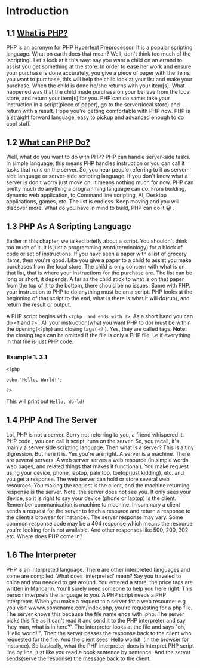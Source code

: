 # Introduction

## 1.1 [What is PHP? ](https://www.php.net/manual/en/intro-whatis.php)
PHP is an acronym for PHP Hypertext Preprocessor. 
It is a popular scripting language. What on earth does that mean?
Well, don't think too much of the 'scripting'. Let's look at it this way:
say you want a child on an errand to assist you get something at the store. In order to ease her work and 
ensure your purchase is done accurately, you give a piece of paper with 
the items you want to purchase, this will help the child look at your list and 
make your purchase. When the child is done he/she returns with your item[s].
What happened was that the child made purchase on your behave from the local store, and
return your item[s] for you.
PHP can do same: take your instruction in a script(piece of paper), go 
to the server(local store) and return with a result.
Hope you're getting comfortable with PHP now. PHP is a straight forward 
language, easy to pickup and advanced enough to do cool stuff.

## 1.2 [What can PHP Do?](https://www.php.net/manual/en/intro-whatcando.php)

Well, what do you want to do with PHP?
PHP can handle server-side tasks. In simple language, this means PHP handles instruction or you can call it tasks
that runs on the server. So, you hear people referring to it as server-side
language or server-side scripting language. If you don't know what a server is 
don't worry just move on. It means nothing much for now. PHP can pretty much do anything a programming language can do.
From building, dynamic web application, to Command line scripting, AI, Desktop applications, games, etc. The list is endless.
Keep moving and you will discover more. What do you have in mind to build, PHP can do it 😀 . 

## 1.3 PHP As A Scripting Language
Earlier in this chapter, we talked briefly about a script. You shouldn't think too much of it.
It is just a programming word(terminology) for a block of code or set of instructions.
If you have seen a paper with a list of grocery items, then you're good. Like you give 
a paper to a child to assist you make purchases from the local store. The child is only concern with what is on that list, 
that is where your instructions for the purchase are. The list can be long or short, it depends.
A far as the child stick to what is on that paper from the top of it to the bottom, there should be no 
issues. Same with PHP. your instruction to PHP to do anything must be on a script. PHP looks at the beginning of 
that script to the end, what is there is what it will do(run), and return the result or output. 

A PHP script begins with `<?php  and ends with ?>`. As a short hand you can do `<?` and `?>`  .
All your instruction(what you want PHP to do) must be within the opening(`<?php`) and closing tags( `<?` ). 
Yes, they are called tags.
 **Note:** the closing tags can be omitted if the file is only a PHP file, i.e if everything
in that file is just PHP code.

### Example 1. 3.1

`<?php`

    echo 'Hello, World!';
  
  `?>` 

This will print out `Hello, World!`


## 1.4 PHP And The Server
Lol, PHP is not  a server. Sorry not referring to you, a friend whispered it. PHP code , you can call it script, runs on the server.
So, you recall, it's mainly a server side scripting language. Then what is a server? This is a tiny 
digression. But here it is.
Yes you're are right. A server is a machine. There are several servers. A web server serves a web resource (in simple words web pages, and related things that makes it functional).
You make request using your device, phone, laptop, palmtop, toetop(just kidding), etc.
and you get a response. The web server can hold or store several web resources.
You making the request is the client, and the machine returning response is the server.
Note. the server does not see you. It only sees your device, so it is right to say your
device (phone or laptop) is the client. Remember communication is machine to machine. In summary a client sends a request for the 
server to fetch a resource and return a response to the client(a browser for instance). The server response may vary. Some common response code may be a 404 response which means 
the resource you're looking for is not available. And other responses like 500, 200, 302 etc.
Where does PHP come in?


## 1.6 The Interpreter


PHP is an interpreted language. There are other interpreted languages and some are compiled.
What does 'interpreted' mean? Say you traveled to china and you needed to get around. 
You entered a store, the price tags are written in 
Mandarin. You'll surely need someone to help you here right. This person interprets the 
language to you. A PHP script needs a PHP interpreter. When you make a request to 
a server for a web resource: e.g you visit wwww.somename.com/index.php, you're 
requesting for a php file. The server knows this because the file name ends with .php.
The server picks this file as it can't read it and send it to the PHP interpreter
and say 'hey man, what is in here?'. The interpreter looks at the file and says "oh, 'Hello world!'".
Then the server passes the response back to the client who requested for the file. And the client 
sees 'Hello world!' (in the browser for instance).
So basically, what the PHP interpreter does is interpret PHP script line by line, just like you read a book sentence by sentence.
And the server sends(serve the response) the message back to the client.